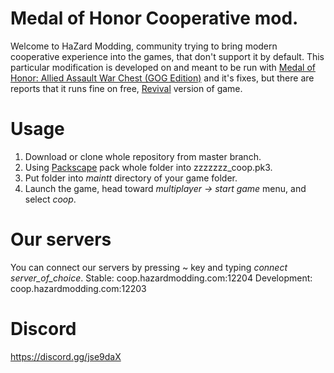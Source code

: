 # Medal of Honor Cooperative mod.

Welcome to HaZard Modding, community trying to bring modern cooperative experience into the games, that don't support it by default.
This particular modification is developed on and meant to be run with [Medal of Honor: Allied Assault War Chest (GOG Edition)](https://www.gog.com/game/medal_of_honor_allied_assault_war_chest) and it's fixes, but there are reports that it runs fine on free, [Revival](http://mymoh.tk/) version of game.

# Usage

1. Download or clone whole repository from master branch.
2. Using [Packscape](https://www.moddb.com/downloads/pak-scape) pack whole folder into zzzzzzz_coop.pk3.
3. Put folder into *maintt* directory of your game folder.
4. Launch the game, head toward *multiplayer -> start game* menu, and select *coop*.

# Our servers
You can connect our servers by pressing ~ key and typing *connect server_of_choice*.
Stable: coop.hazardmodding.com:12204
Development: coop.hazardmodding.com:12203
 
# Discord
https://discord.gg/jse9daX
